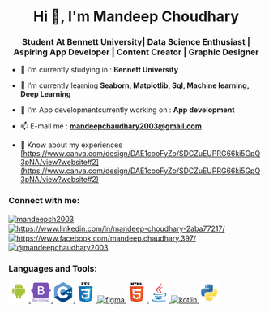 <h1 align="center">Hi 👋, I'm Mandeep Choudhary</h1>
<h3 align="center">Student At Bennett University| Data Science Enthusiast | Aspiring App Developer | Content Creator | Graphic Designer</h3>

- 🔭 I’m currently studying in : **Bennett University**

- 🌱 I’m currently learning **Seaborn, Matplotlib, Sql, Machine learning, Deep Learning**

- 🔭 I’m App developmentcurrently working on : **App development**

- 📫 E-mail me : **mandeepchaudhary2003@gmail.com**

- 📄 Know about my experiences [https://www.canva.com/design/DAE1cooFyZo/SDCZuEUPRG66ki5GpQ3pNA/view?website#2](https://www.canva.com/design/DAE1cooFyZo/SDCZuEUPRG66ki5GpQ3pNA/view?website#2)

<h3 align="left">Connect with me:</h3>
<p align="left">
<a href="https://twitter.com/mandeepch2003" target="blank"><img align="center" src="https://raw.githubusercontent.com/rahuldkjain/github-profile-readme-generator/master/src/images/icons/Social/twitter.svg" alt="mandeepch2003" height="30" width="40" /></a>
<a href="https://linkedin.com/in/https://www.linkedin.com/in/mandeep-choudhary-2aba77217/" target="blank"><img align="center" src="https://raw.githubusercontent.com/rahuldkjain/github-profile-readme-generator/master/src/images/icons/Social/linked-in-alt.svg" alt="https://www.linkedin.com/in/mandeep-choudhary-2aba77217/" height="30" width="40" /></a>
<a href="https://fb.com/https://www.facebook.com/mandeep.chaudhary.397/" target="blank"><img align="center" src="https://raw.githubusercontent.com/rahuldkjain/github-profile-readme-generator/master/src/images/icons/Social/facebook.svg" alt="https://www.facebook.com/mandeep.chaudhary.397/" height="30" width="40" /></a>
<a href="https://medium.com/@mandeepchaudhary2003" target="blank"><img align="center" src="https://raw.githubusercontent.com/rahuldkjain/github-profile-readme-generator/master/src/images/icons/Social/medium.svg" alt="@mandeepchaudhary2003" height="30" width="40" /></a>
</p>

<h3 align="left">Languages and Tools:</h3>
<p align="left"> <a href="https://developer.android.com" target="_blank" rel="noreferrer"> <img src="https://raw.githubusercontent.com/devicons/devicon/master/icons/android/android-original-wordmark.svg" alt="android" width="40" height="40"/> </a> <a href="https://getbootstrap.com" target="_blank" rel="noreferrer"> <img src="https://raw.githubusercontent.com/devicons/devicon/master/icons/bootstrap/bootstrap-plain-wordmark.svg" alt="bootstrap" width="40" height="40"/> </a> <a href="https://www.w3schools.com/cpp/" target="_blank" rel="noreferrer"> <img src="https://raw.githubusercontent.com/devicons/devicon/master/icons/cplusplus/cplusplus-original.svg" alt="cplusplus" width="40" height="40"/> </a> <a href="https://www.w3schools.com/css/" target="_blank" rel="noreferrer"> <img src="https://raw.githubusercontent.com/devicons/devicon/master/icons/css3/css3-original-wordmark.svg" alt="css3" width="40" height="40"/> </a> <a href="https://www.figma.com/" target="_blank" rel="noreferrer"> <img src="https://www.vectorlogo.zone/logos/figma/figma-icon.svg" alt="figma" width="40" height="40"/> </a> <a href="https://www.w3.org/html/" target="_blank" rel="noreferrer"> <img src="https://raw.githubusercontent.com/devicons/devicon/master/icons/html5/html5-original-wordmark.svg" alt="html5" width="40" height="40"/> </a> <a href="https://www.java.com" target="_blank" rel="noreferrer"> <img src="https://raw.githubusercontent.com/devicons/devicon/master/icons/java/java-original.svg" alt="java" width="40" height="40"/> </a> <a href="https://kotlinlang.org" target="_blank" rel="noreferrer"> <img src="https://www.vectorlogo.zone/logos/kotlinlang/kotlinlang-icon.svg" alt="kotlin" width="40" height="40"/> </a> <a href="https://www.python.org" target="_blank" rel="noreferrer"> <img src="https://raw.githubusercontent.com/devicons/devicon/master/icons/python/python-original.svg" alt="python" width="40" height="40"/> </a> </p>
